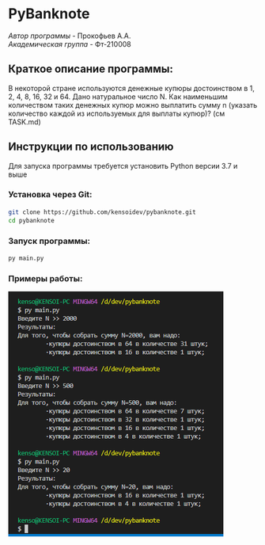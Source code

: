 # PyBanknote
*Автор программы* - Прокофьев А.А.  
*Академическая группа* - Фт-210008

## Краткое описание программы:
В некоторой стране используются денежные купюры достоинством в 1, 2, 4, 8, 16, 32 и 64. Дано натуральное число N. Как наименьшим количеством таких денежных купюр можно выплатить сумму n (указать количество каждой из используемых для выплаты купюр)? (см TASK.md)

## Инструкции по использованию
Для запуска программы требуется установить Python версии 3.7 и выше  

### Установка через Git:
```bash
git clone https://github.com/kensoidev/pybanknote.git
cd pybanknote
```

### Запуск программы:
```bash
py main.py
```

### Примеры работы:
![Тестирование](./tests.png)
